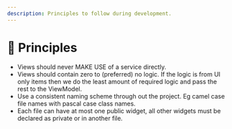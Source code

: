 ```yaml
---
description: Principles to follow during development.
---
```


# 📓 Principles

* Views should never MAKE USE of a service directly.
* Views should contain zero to (preferred) no logic. If the logic is from UI only items then we do the least amount of required logic and pass the rest to the ViewModel.
* Use a consistent naming scheme through out the project. Eg camel case file names with pascal case class names.
* Each file can have at most one public widget, all other widgets must be declared as private or in another file.
